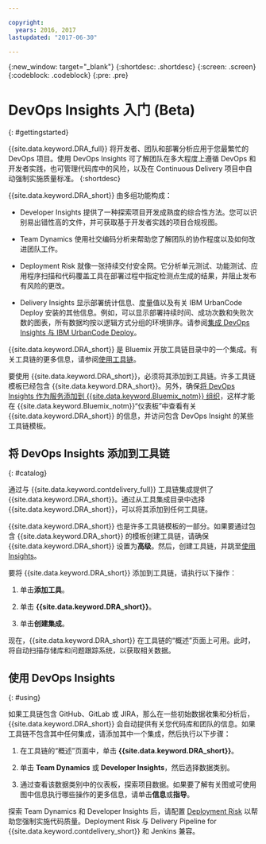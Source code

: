 ```yaml
---

copyright:
  years: 2016, 2017
lastupdated: "2017-06-30"

---
```


{:new_window: target="_blank"}
{:shortdesc: .shortdesc}
{:screen: .screen}
{:codeblock: .codeblock}
{:pre: .pre}

# DevOps Insights 入门 (Beta)
{: #gettingstarted}

{{site.data.keyword.DRA_full}} 将开发者、团队和部署分析应用于您最繁忙的 DevOps 项目。使用 DevOps Insights 可了解团队在多大程度上遵循 DevOps 和开发者实践，也可管理代码库中的风险，以及在 Continuous Delivery 项目中自动强制实施质量标准。
{:shortdesc}

{{site.data.keyword.DRA_short}} 由多组功能构成：

   * Developer Insights 提供了一种探索项目开发成熟度的综合性方法。您可以识别易出错性高的文件，并可获取基于开发者实践的项目合规视图。


   * Team Dynamics 使用社交编码分析来帮助您了解团队的协作程度以及如何改进团队工作。

   * Deployment Risk 就像一张持续交付安全网。它分析单元测试、功能测试、应用程序扫描和代码覆盖工具在部署过程中指定检测点生成的结果，并阻止发布有风险的更改。

   * Delivery Insights 显示部署统计信息、度量值以及有关 IBM UrbanCode Deploy 安装的其他信息。例如，可以显示部署持续时间、成功次数和失败次数的图表，所有数据均按以逻辑方式分组的环境排序。请参阅[集成 DevOps Insights 与 IBM UrbanCode Deploy](/docs/services/DevOpsInsights/uc_insights_overview.html)。

{{site.data.keyword.DRA_short}} 是 Bluemix 开放工具链目录中的一个集成。有关工具链的更多信息，请参阅[使用工具链](/docs/services/ContinuousDelivery/toolchains_working.html)。

要使用 {{site.data.keyword.DRA_short}}，必须将其添加到工具链。许多工具链模板已经包含 {{site.data.keyword.DRA_short}}。另外，确保[将 DevOps Insights 作为服务添加到 {{site.data.keyword.Bluemix_notm}} 组织](/docs/services/reqnsi.html)，这样才能在 {{site.data.keyword.Bluemix_notm}}“仪表板”中查看有关 {{site.data.keyword.DRA_short}} 的信息，并访问包含 DevOps Insight 的某些工具链模板。  

## 将 DevOps Insights 添加到工具链
{: #catalog}

通过与 {{site.data.keyword.contdelivery_full}} 工具链集成提供了 {{site.data.keyword.DRA_short}}。通过从工具集成目录中选择 {{site.data.keyword.DRA_short}}，可以将其添加到任何工具链。

{{site.data.keyword.DRA_short}} 也是许多工具链模板的一部分。如果要通过包含 {{site.data.keyword.DRA_short}} 的模板创建工具链，请确保 {{site.data.keyword.DRA_short}} 设置为**高级**。然后，创建工具链，并跳至[使用 Insights](/docs/services/DevOpsInsights/index.html#using)。

要将 {{site.data.keyword.DRA_short}} 添加到工具链，请执行以下操作：

1. 单击**添加工具**。

2. 单击 **{{site.data.keyword.DRA_short}}**。

3. 单击**创建集成**。

现在，{{site.data.keyword.DRA_short}} 在工具链的“概述”页面上可用。此时，将自动扫描存储库和问题跟踪系统，以获取相关数据。 

## 使用 DevOps Insights
{: #using}

如果工具链包含 GitHub、GitLab 或 JIRA，那么在一些初始数据收集和分析后，{{site.data.keyword.DRA_short}} 会自动提供有关您代码库和团队的信息。如果工具链不包含其中任何集成，请添加其中一个集成，然后执行以下步骤：

1. 在工具链的“概述”页面中，单击 **{{site.data.keyword.DRA_short}}**。

2. 单击 **Team Dynamics** 或 **Developer Insights**，然后选择数据类别。 

3. 通过查看该数据类别中的仪表板，探索项目数据。如果要了解有关图或可使用图中信息执行哪些操作的更多信息，请单击**信息**或**指导**。

探索 Team Dynamics 和 Developer Insights 后，请配置 [Deployment Risk](/docs/services/DevOpsInsights/about_risk.html) 以帮助您强制实施代码质量。Deployment Risk 与 Delivery Pipeline for {{site.data.keyword.contdelivery_short}} 和 Jenkins 兼容。

